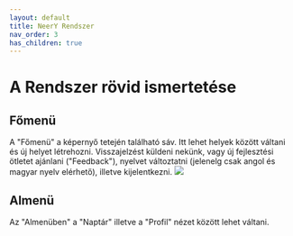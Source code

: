 ```yaml
---
layout: default
title: NeerY Rendszer
nav_order: 3
has_children: true
---
```

# A Rendszer rövid ismertetése
## Főmenü
A "Főmenü" a képernyő tetején található sáv. Itt lehet helyek között váltani és új helyet létrehozni. Visszajelzést küldeni nekünk, vagy új fejlesztési ötletet ajánlani ("Feedback"), nyelvet változtatni (jelenelg csak angol és magyar nyelv elérhető), illetve kijelentkezni.
![](../../assets/images/test.jpg)

## Almenü
Az "Almenüben" a "Naptár" illetve a "Profil" nézet között lehet váltani.